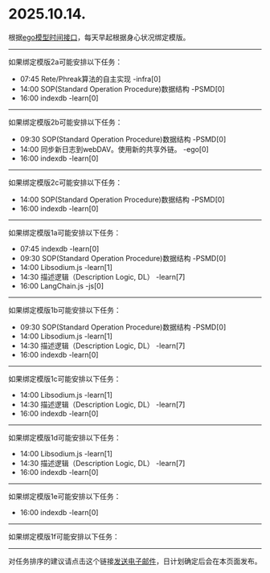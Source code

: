 # 2025.10.14.

根据[ego模型时间接口](https://gitee.com/hyg/blog/blob/master/timeflow.md)，每天早起根据身心状况绑定模版。

---
如果绑定模版2a可能安排以下任务：

- 07:45	Rete/Phreak算法的自主实现 -infra[0]
- 14:00	SOP(Standard Operation Procedure)数据结构 -PSMD[0]
- 16:00	indexdb -learn[0]

---
如果绑定模版2b可能安排以下任务：

- 09:30	SOP(Standard Operation Procedure)数据结构 -PSMD[0]
- 14:00	同步新日志到webDAV。使用新的共享外链。 -ego[0]
- 16:00	indexdb -learn[0]

---
如果绑定模版2c可能安排以下任务：

- 14:00	SOP(Standard Operation Procedure)数据结构 -PSMD[0]
- 16:00	indexdb -learn[0]

---
如果绑定模版1a可能安排以下任务：

- 07:45	indexdb -learn[0]
- 09:30	SOP(Standard Operation Procedure)数据结构 -PSMD[0]
- 14:00	Libsodium.js -learn[1]
- 14:30	描述逻辑（Description Logic, DL） -learn[7]
- 16:00	LangChain.js -js[0]

---
如果绑定模版1b可能安排以下任务：

- 09:30	SOP(Standard Operation Procedure)数据结构 -PSMD[0]
- 14:00	Libsodium.js -learn[1]
- 14:30	描述逻辑（Description Logic, DL） -learn[7]
- 16:00	indexdb -learn[0]

---
如果绑定模版1c可能安排以下任务：

- 14:00	Libsodium.js -learn[1]
- 14:30	描述逻辑（Description Logic, DL） -learn[7]
- 16:00	indexdb -learn[0]

---
如果绑定模版1d可能安排以下任务：

- 14:00	Libsodium.js -learn[1]
- 14:30	描述逻辑（Description Logic, DL） -learn[7]
- 16:00	indexdb -learn[0]

---
如果绑定模版1e可能安排以下任务：

- 16:00	indexdb -learn[0]

---
如果绑定模版1f可能安排以下任务：


---
对任务排序的建议请点击这个链接<a href="mailto:huangyg@mars22.com?subject=关于2025.10.14.任务排序的建议&body=date: 2025.10.14.%0D%0Afile: ../../blog/release/time/d.20251014.md%0D%0A---请勿修改邮件主题及以上内容---%0D%0A">发送电子邮件</a>，日计划确定后会在本页面发布。